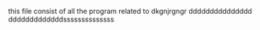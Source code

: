 this file consist of all the program related to
dkgnjrgngr
ddddddddddddddd
dddddddddddddssssssssssssss
